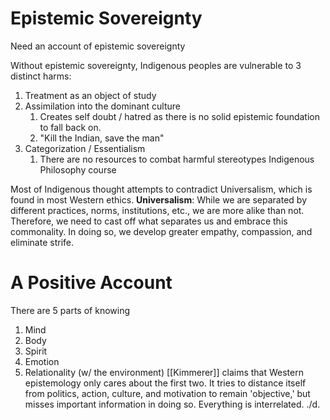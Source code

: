 
# Epistemic Sovereignty
Need an account of epistemic sovereignty

Without epistemic sovereignty, Indigenous peoples are vulnerable to 3 distinct harms:
1. Treatment as an object of study
2. Assimilation into the dominant culture
	1. Creates self doubt / hatred as there is no solid epistemic foundation to fall back on.
	2. "Kill the Indian, save the man"
3. Categorization / Essentialism
	1. There are no resources to combat harmful stereotypes
	Indigenous Philosophy course


Most of Indigenous thought attempts to contradict Universalism, which is found in most Western ethics. 
**Universalism**: While we are separated by different practices, norms, institutions, etc., we are more alike than not. Therefore, we need to cast off what separates us and embrace this commonality. In doing so, we develop greater empathy, compassion, and eliminate strife. 
# A Positive Account

There are 5 parts of knowing
1. Mind
2. Body
3. Spirit
4. Emotion
5. Relationality (w/ the environment)
[[Kimmerer]] claims that Western epistemology only cares about the first two. It tries to distance itself from politics, action, culture, and motivation to remain 'objective,' but misses important information in doing so. Everything is interrelated.
./d.
